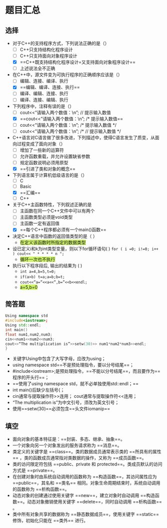 # 题目汇总
## 选择
- 对于C++的支持程序方式，下列说法正确的是（）
	- [ ] C++只支持结构化程序设计
	- [ ] C++只支持面向对象程序设计
	- [x] ==C++既支持结构化程序设计=又支持面向对象程序设计==
	- [ ] 上述说法全不正确 
- 在C++中，源文件变为可执行程序的正确顺序应该是（）
	- [ ] 编辑、连接、编译、执行
	- [x] ==编辑、编译、连接、执行==
	- [ ] 编译、编辑、连接、执行
	- [ ] 编译、连接、编辑、执行
- 下列程序中，注释有误的是（）
	- [ ] cout\<\<”请输入两个数值：\\n”; \/\/ 提示输入数值
	- [x] ==cout\<\<”请输入两个数值：\\n”; /* 提示输入数值==
	- [ ] cout\<\<”请输入两个数值：\\n”; \/\* 提示输入数值 \*\/
	- [ ] cout\<\<”请输入两个数值：\\n”; \/\* \/\/ 提示输入数值 \*\/
- C++语言对C语言做了很多改进，下列描述中，使得C语言发生了质变，从面向过程变成了面向对象（）
	- [ ] 增加了一些新的运算符
	- [ ] 允许函数重载，并允许设置缺省参数
	- [ ] 规定函数说明必须用原型
	- [x] ==引进了类和对象的概念==
- 下列语言属于计算机低级语言的是（）
	- [ ] C
	- [ ] Basic
	- [x] ==汇编==
	- [ ] C++
- 关于C++主函数特性，下列叙述正确的是
	- [ ] 主函数在同一个C++文件中可以有两个
	- [ ] 主函数类型必须是void类型
	- [ ] 主函数一定有返回值
	- [x] ==每个C++程序都必须有一个main()函数==
- 决定C++语言中函数的返回值类型的是（ ）
	- <span style="background:#CDF469">在定义该函数时所指定的数据类型</span>
- 设已定义i和k为int类型变量，则以下for循环语句( ) `for ( i =0; i!=0; i++ ) cout<< " * * * * n ";`
	- <span style="background:#CDF469">循环一次也不执行</span>
- 执行以下程序段后, 输出的结果为 ( )
	- `int a=4,b=5,t=0;`
	- `if(a>b) t=a;a=b;b=t;`
	- `cout<<”a=”<<a<<”,b=”<<b<<endl;`
	- <span style="background:#CDF469">a=5,b=0</span>


## 简答题
```c++
Using namespace std
#include<iostream>;
Using std::endl;
int main()
float num1,num2,num3;
cin<<num1<<num2<<num3;
cout>>“The multiplication is”>>setw(30)>> num1*num2*num3>>endl;
}
```
- 关键字Using中包含了大写字母，应改为using；
- using namespace std==不是预处理指令，要以分号结尾==；
- \#include\<iostream\>;是预处理指令，==不能以分号结尾==，而且要作为==程序的开头行==； 
- ==使用了using namespace std，就不必单独使用std::endl；==
- int main()后缺少左括号{；
- cin通常与提取操作符\>\>连用； cout通常与提取操作符\<\<连用；
- “The multiplication is”为中文引号，须改为英文引号；
- 使用==setw(30)==必须包含==头文件iomanip==

## 填空
- 面向对象的基本特征是：==封装、多态、继承、抽象==。
- 一个对象向另一个对象发出的服务请求称为 ==消息==。
- 类定义的关键字是 ==class==。类的数据成员通常表示类的 ==所具有的属性== ，类的函数成员通常指对类数据的操作，又称为 ==成员函数==。
- 类的访问限定符包括 ==public、private 和 protected==。类成员默认的访问方式是 ==private==。
- 在创建对象时由系统自动调用的函数称为 ==构造函数==，其访问属性应为 ==public==，其名和 ==类名== 相同。对象生命周期结束时，系统自动调用的函数称为 ==析构函数==。
-  动态对象的创建通过使用关键字 ==new==，建立对象时自动调用 ==构造函数==。动态对象撤销使用关键字 ==delete==，同时自动调用 ==析构函数== 。
- 类中所有对象共享的数据称为 ==静态数据成员==，使用关键字 ==static== 修饰，初始化只能在 ==类外== 进行。
